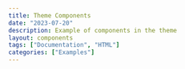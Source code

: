 ```yaml
---
title: Theme Components
date: "2023-07-20"
description: Example of components in the theme
layout: components
tags: ["Documentation", "HTML"]
categories: ["Examples"]
---
```

